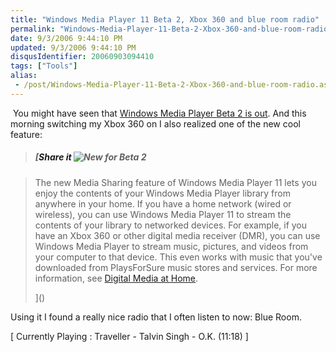 ```yaml
---
title: "Windows Media Player 11 Beta 2, Xbox 360 and blue room radio"
permalink: "Windows-Media-Player-11-Beta-2-Xbox-360-and-blue-room-radio"
date: 9/3/2006 9:44:10 PM
updated: 9/3/2006 9:44:10 PM
disqusIdentifier: 20060903094410
tags: ["Tools"]
alias:
 - /post/Windows-Media-Player-11-Beta-2-Xbox-360-and-blue-room-radio.aspx/index.html
---
```

 You might have seen that [Windows Media Player Beta 2 is out](http://www.microsoft.com/windows/windowsmedia/player/11/default.aspx). And this morning switching my Xbox 360 on I also realized one of the new cool feature: 

> ##### [<a>Share it</a> ![New for Beta 2](http://www.microsoft.com/windows/windowsmedia/images/mp11/nib2_bug.gif)
<!-- more -->
> 
> The new Media Sharing feature of Windows Media Player 11 lets you enjoy the contents of your Windows Media Player library from anywhere in your home. If you have a home network (wired or wireless), you can use Windows Media Player 11 to stream the contents of your library to networked devices. For example, if you have an Xbox 360 or other digital media receiver (DMR), you can use Windows Media Player to stream music, pictures, and videos from your computer to that device. This even works with music that you've downloaded from PlaysForSure music stores and services. For more information, see <a href="http://www.microsoft.com/windows/windowsmedia/devices/athome/default.aspx">Digital Media at Home</a>.
> 
> ]()

Using it I found a really nice radio that I often listen to now: Blue Room.

[ Currently Playing : Traveller - Talvin Singh - O.K. (11:18) ]

